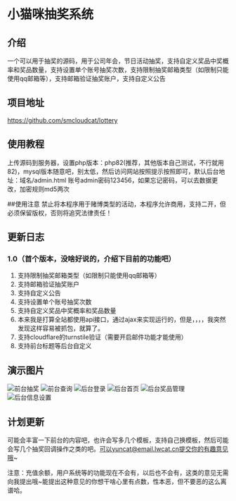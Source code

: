 # 小猫咪抽奖系统

## 介绍
一个可以用于抽奖的源码，用于公司年会，节日活动抽奖，支持自定义奖品中奖概率和奖品数量，支持设置单个账号抽奖次数，支持限制抽奖邮箱类型（如限制只能使用qq邮箱等），支持邮箱验证抽奖账户，支持自定义公告

## 项目地址
https://github.com/smcloudcat/lottery

## 使用教程
上传源码到服务器，设置php版本：php82(推荐，其他版本自己测试，不行就用82)，mysql版本随意吧，别太低，然后访问网站按照提示按照即可，默认后台地址：域名/admin.html 账号admin密码123456，如果忘记密码，可以去数据更改，加密规则md5两次

##使用注意
禁止将本程序用于赌博类型的活动，本程序允许商用，支持二开，但必须保留版权，否则将追究法律责任！

## 更新日志
### 1.0（首个版本，没啥好说的，介绍下目前的功能吧）
1. 支持限制抽奖邮箱类型（如限制只能使用qq邮箱等）
2. 支持邮箱验证抽奖账户
3. 支持自定义公告
4. 支持设置单个账号抽奖次数
5. 支持自定义奖品中奖概率和奖品数量
6. 本来我是打算全站都使用api接口，通过ajax来实现运行的，但是，，，，我突然发现这样容易被抓包，就算了。
7. 支持cloudflare的turnstile验证（需要开启邮件功能才能使用）
8. 支持前台标题等后台自定义

## 演示图片
![前台抽奖](https://img.czzu.cn/u/lottery/ujnCcAzj.png "前台抽奖")
![前台查询](https://img.czzu.cn/u/lottery/SskqGqeC.png "前台查询")
![后台登录](https://img.czzu.cn/u/lottery/b9N8LDzD.png "后台登录")
![后台首页](https://img.czzu.cn/u/lottery/EcVBlkc8.png "后台首页")
![后台奖品管理](https://img.czzu.cn/u/lottery/jZ4Nb1LX.png "后台奖品管理")
![后台信息设置](https://img.czzu.cn/u/lottery/u6k51na3.png "后台信息设置")


## 计划更新
可能会丰富一下前台的内容吧，也许会写多几个模板，支持自己换模板，然后可能会写几个抽奖回调操作之类的吧。可以yuncat@email.lwcat.cn提交你的有趣意见哦~

注意：充值余额，用户系统等的功能现在不会有，以后也不会有，这类的意见无需向我提出哦~能提出这种意见的你想干啥心里有点数，性本恶，但不要恶的这么离谱哈。